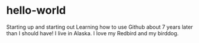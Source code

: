 # hello-world
Starting up and starting out
Learning how to use Github about 7 years later than I should have! I live in Alaska. I love my Redbird and my birddog.
